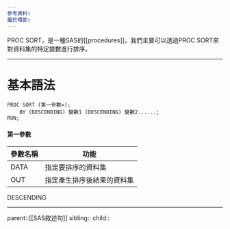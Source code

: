 ```yaml
---
參考資料: 
屬於環節:
---
```

PROC SORT，是一種SAS的[[procedures]]。我們主要可以透過PROC SORT來對資料集的特定變數進行排序。
- - -
# 基本語法
```SAS
PROC SORT (第一參數=);
	BY (DESCENDING) 變數1 (DESCENDING) 變數2......;
RUN;
```

#### 第一參數

| 參數名稱 | 功能            |
| ---- | ------------- |
| DATA | 指定要排序的資料集     |
| OUT  | 指定產生排序後結果的資料集 |

DESCENDING

- - -
parent::[[SAS敘述句]]
sibling::
child::